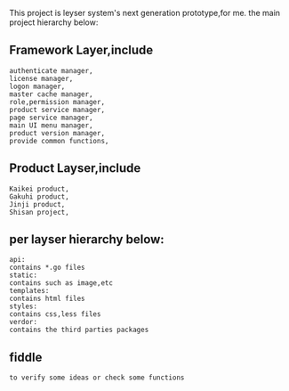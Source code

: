 This project is leyser system's next generation prototype,for me.
the main project hierarchy below:
## Framework Layer,include  

  	authenticate manager,
	license manager,
	logon manager,
	master cache manager,
	role,permission manager,
	product service manager,
	page service manager,
	main UI menu manager,
	product version manager,
	provide common functions,
	
## Product Layser,include

	Kaikei product,
	Gakuhi product,
	Jinji product,
	Shisan project,

## per layser hierarchy below:

	api:
	contains *.go files
	static:
	contains such as image,etc
	templates:
	contains html files
	styles:
	contains css,less files
	verdor:
	contains the third parties packages
	
## fiddle	

	to verify some ideas or check some functions	
